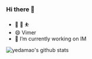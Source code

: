 ### Hi there 👋

<!--
**yedamao/yedamao** is a ✨ _special_ ✨ repository because its `README.md` (this file) appears on your GitHub profile.

Here are some ideas to get you started:

- 🔭 I’m currently working on ...
- 🌱 I’m currently learning ...
- 👯 I’m looking to collaborate on ...
- 🤔 I’m looking for help with ...
- 💬 Ask me about ...
- 📫 How to reach me: ...
- 😄 Pronouns: ...
- ⚡ Fun fact: ...
-->

* 🏀 🥊 ⛹ 
* 😄 Vimer
* 🔭 I’m currently working on IM


![yedamao's github stats](https://github-readme-stats.vercel.app/api?username=yedamao&show_icons=true&theme=radical)
